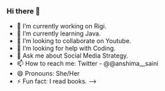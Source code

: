 ### Hi there 👋


- 🔭 I’m currently working on Rigi.
- 🌱 I’m currently learning Java.
- 👯 I’m looking to collaborate on Youtube.
- 🤔 I’m looking for help with Coding.
- 💬 Ask me about Social Media Strategy.
- 📫 How to reach me: Twitter - @@anshima__saini
- 😄 Pronouns: She/Her
- ⚡ Fun fact: I read books.
-->
